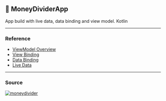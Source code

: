 ## 💸 MoneyDividerApp

App build with live data, data binding and view model. Kotlin

---

### Reference

- [ViewModel Overview](https://developer.android.com/topic/libraries/architecture/viewmodel?hl=id)
- [View Binding](https://developer.android.com/topic/libraries/view-binding?hl=id)
- [Data Binding](https://developer.android.com/topic/libraries/data-binding/start?hl=id)
- [Live Data](https://developer.android.com/topic/libraries/architecture/livedata?hl=id)

---

### Source

[![moneydivider](https://github-readme-stats.vercel.app/api/pin?username=SayantanBanerjee16&repo=MoneyDividerApp&title_color=fff&icon_color=f9f9f9&text_color=9f9f9f&bg_color=473727)](https://github.com/SayantanBanerjee16/MoneyDividerApp)
